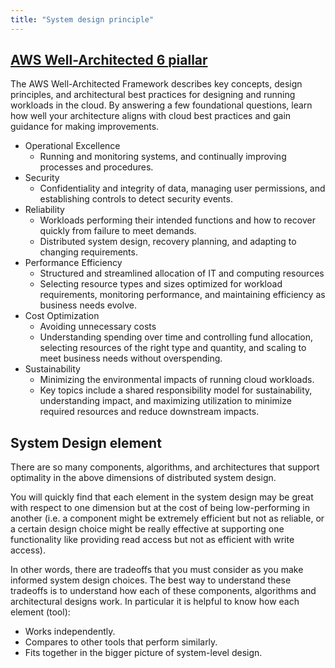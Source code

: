 ```yaml
---
title: "System design principle"
---
```


## [AWS Well-Architected 6 piallar](https://aws.amazon.com/architecture/well-architected/?wa-lens-whitepapers.sort-by=item.additionalFields.sortDate&wa-lens-whitepapers.sort-order=desc) 

The AWS Well-Architected Framework describes key concepts, design principles, and architectural best practices for designing and running workloads in the cloud. By answering a few foundational questions, learn how well your architecture aligns with cloud best practices and gain guidance for making improvements.

- Operational Excellence
  - Running and monitoring systems, and continually improving processes and procedures.
- Security
  - Confidentiality and integrity of data, managing user permissions, and establishing controls to detect security events.
- Reliability
  - Workloads performing their intended functions and how to recover quickly from failure to meet demands.
  - Distributed system design, recovery planning, and adapting to changing requirements.
- Performance Efficiency
  - Structured and streamlined allocation of IT and computing resources
  - Selecting resource types and sizes optimized for workload requirements, monitoring performance, and maintaining efficiency as business needs evolve.
- Cost Optimization
  - Avoiding unnecessary costs
  - Understanding spending over time and controlling fund allocation, selecting resources of the right type and quantity, and scaling to meet business needs without overspending.
- Sustainability
  - Minimizing the environmental impacts of running cloud workloads. 
  - Key topics include a shared responsibility model for sustainability, understanding impact, and maximizing utilization to minimize required resources and reduce downstream impacts. 


## System Design element

There are so many components, algorithms, and architectures that support optimality in the above dimensions of distributed system design.

You will quickly find that each element in the system design may be great with respect to one dimension but at the cost of being low-performing in another (i.e. a component might be extremely efficient but not as reliable, or a certain design choice might be really effective at supporting one functionality like providing read access but not as efficient with write access).

In other words, there are tradeoffs that you must consider as you make informed system design choices. The best way to understand these tradeoffs is to understand how each of these components, algorithms and architectural designs work. In particular it is helpful to know how each element (tool):

- Works independently.
- Compares to other tools that perform similarly.
- Fits together in the bigger picture of system-level design.